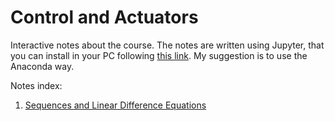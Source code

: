 # Control and Actuators

Interactive notes about the course. The notes are written using Jupyter, that you can install in your PC following [this link](http://jupyter.readthedocs.io/en/latest/install.html). My suggestion is to use the Anaconda way.

Notes index:

1. [Sequences and Linear Difference Equations](sequences.ipynb)
